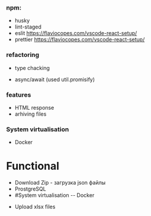 ### npm:
- husky
- lint-staged
- eslit https://flaviocopes.com/vscode-react-setup/
- prettier https://flaviocopes.com/vscode-react-setup/

### refactoring
- type chacking
+ async/await (used util.promisify)

### features
- HTML response
- arhiving files

### System virtualisation
- Docker

### 

# Functional
- Download Zip - загрузка json файлы
- ProstgreSQL
- #System virtualisation
-- Docker 
+ Upload xlsx files
